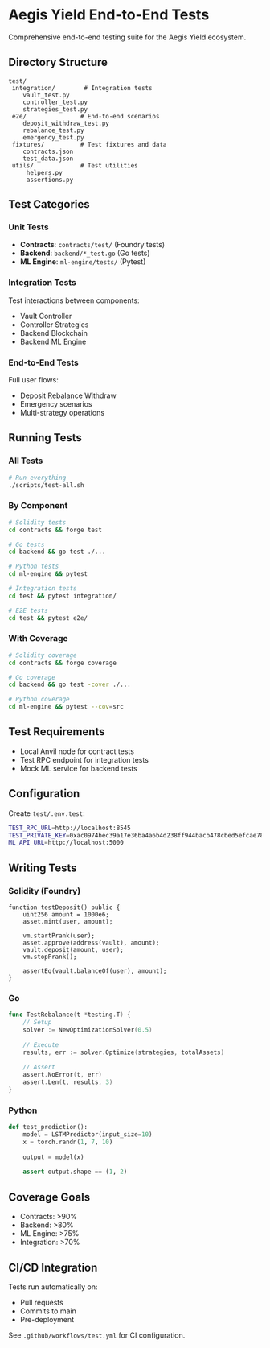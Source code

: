 # Aegis Yield End-to-End Tests

Comprehensive end-to-end testing suite for the Aegis Yield ecosystem.

##  Directory Structure

```
test/
 integration/        # Integration tests
    vault_test.py
    controller_test.py
    strategies_test.py
 e2e/               # End-to-end scenarios
    deposit_withdraw_test.py
    rebalance_test.py
    emergency_test.py
 fixtures/          # Test fixtures and data
    contracts.json
    test_data.json
 utils/             # Test utilities
     helpers.py
     assertions.py
```

##  Test Categories

### Unit Tests
- **Contracts**: `contracts/test/` (Foundry tests)
- **Backend**: `backend/*_test.go` (Go tests)
- **ML Engine**: `ml-engine/tests/` (Pytest)

### Integration Tests
Test interactions between components:
- Vault  Controller
- Controller  Strategies
- Backend  Blockchain
- Backend  ML Engine

### End-to-End Tests
Full user flows:
- Deposit  Rebalance  Withdraw
- Emergency scenarios
- Multi-strategy operations

##  Running Tests

### All Tests
```bash
# Run everything
./scripts/test-all.sh
```

### By Component
```bash
# Solidity tests
cd contracts && forge test

# Go tests
cd backend && go test ./...

# Python tests
cd ml-engine && pytest

# Integration tests
cd test && pytest integration/

# E2E tests
cd test && pytest e2e/
```

### With Coverage
```bash
# Solidity coverage
cd contracts && forge coverage

# Go coverage
cd backend && go test -cover ./...

# Python coverage
cd ml-engine && pytest --cov=src
```

##  Test Requirements

- Local Anvil node for contract tests
- Test RPC endpoint for integration tests
- Mock ML service for backend tests

##  Configuration

Create `test/.env.test`:
```bash
TEST_RPC_URL=http://localhost:8545
TEST_PRIVATE_KEY=0xac0974bec39a17e36ba4a6b4d238ff944bacb478cbed5efcae784d7bf4f2ff80
ML_API_URL=http://localhost:5000
```

##  Writing Tests

### Solidity (Foundry)
```solidity
function testDeposit() public {
    uint256 amount = 1000e6;
    asset.mint(user, amount);
    
    vm.startPrank(user);
    asset.approve(address(vault), amount);
    vault.deposit(amount, user);
    vm.stopPrank();
    
    assertEq(vault.balanceOf(user), amount);
}
```

### Go
```go
func TestRebalance(t *testing.T) {
    // Setup
    solver := NewOptimizationSolver(0.5)
    
    // Execute
    results, err := solver.Optimize(strategies, totalAssets)
    
    // Assert
    assert.NoError(t, err)
    assert.Len(t, results, 3)
}
```

### Python
```python
def test_prediction():
    model = LSTMPredictor(input_size=10)
    x = torch.randn(1, 7, 10)
    
    output = model(x)
    
    assert output.shape == (1, 2)
```

##  Coverage Goals

- Contracts: >90%
- Backend: >80%
- ML Engine: >75%
- Integration: >70%

##  CI/CD Integration

Tests run automatically on:
- Pull requests
- Commits to main
- Pre-deployment

See `.github/workflows/test.yml` for CI configuration.
